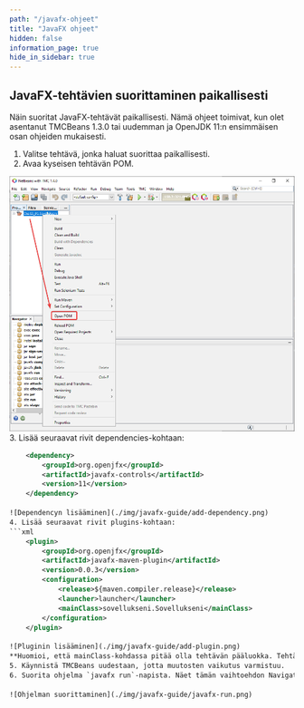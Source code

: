 ```yaml
---
path: "/javafx-ohjeet"
title: "JavaFX ohjeet"
hidden: false
information_page: true
hide_in_sidebar: true
---
```


## JavaFX-tehtävien suorittaminen paikallisesti

Näin suoritat JavaFX-tehtävät paikallisesti. Nämä ohjeet toimivat, kun olet asentanut TMCBeans 1.3.0 tai uudemman ja OpenJDK 11:n ensimmäisen osan ohjeiden mukaisesti.

1. Valitse tehtävä, jonka haluat suorittaa paikallisesti.
2. Avaa kyseisen tehtävän POM.

![POMin avaaminen](./img/javafx-guide/open-pom.png)
3. Lisää seuraavat rivit dependencies-kohtaan:
```xml
    <dependency>
        <groupId>org.openjfx</groupId>
        <artifactId>javafx-controls</artifactId>
        <version>11</version>
    </dependency>

![Dependencyn lisääminen](./img/javafx-guide/add-dependency.png)
4. Lisää seuraavat rivit plugins-kohtaan:
```xml
    <plugin>
        <groupId>org.openjfx</groupId>
        <artifactId>javafx-maven-plugin</artifactId>
        <version>0.0.3</version>
        <configuration>
            <release>${maven.compiler.release}</release>
            <launcher>launcher</launcher>
            <mainClass>sovellukseni.Sovellukseni</mainClass>
        </configuration>
    </plugin>

![Pluginin lisääminen](./img/javafx-guide/add-plugin.png)
**Huomioi, että mainClass-kohdassa pitää olla tehtävän pääluokka. Tehtävässä 13_01 se on `sovellukseni.Sovellukseni`, tehtävässä 2 se on `nappijatekstielementti.NappiJaTekstielementtiSovellus`. Muoto on siis `paketti.PääluokanNimi`.**
5. Käynnistä TMCBeans uudestaan, jotta muutosten vaikutus varmistuu.
6. Suorita ohjelma `javafx run`-napista. Näet tämän vaihtoehdon Navigator-välilehdellä kun painat tehtävän nimeä.

![Ohjelman suorittaminen](./img/javafx-guide/javafx-run.png)
